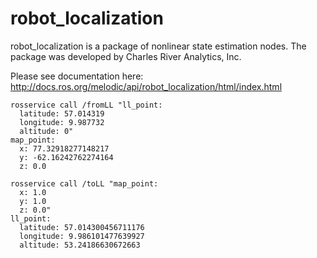 robot_localization
==================

robot_localization is a package of nonlinear state estimation nodes. The package was developed by Charles River Analytics, Inc.

Please see documentation here: http://docs.ros.org/melodic/api/robot_localization/html/index.html

``` 
rosservice call /fromLL "ll_point:
  latitude: 57.014319
  longitude: 9.987732
  altitude: 0" 
map_point: 
  x: 77.32918277148217
  y: -62.16242762274164
  z: 0.0
``` 



``` 
rosservice call /toLL "map_point:
  x: 1.0
  y: 1.0
  z: 0.0" 
ll_point: 
  latitude: 57.014300456711176
  longitude: 9.986101477639927
  altitude: 53.24186630672663
``` 

